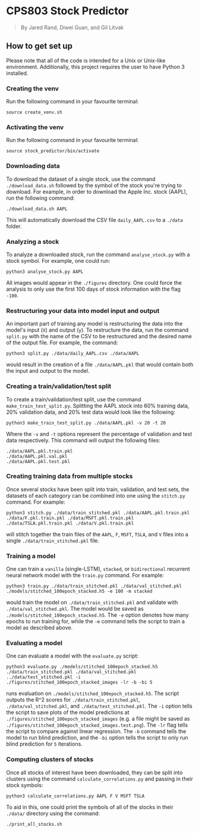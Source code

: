 # CPS803 Stock Predictor

> By Jared Rand, Diwei Guan, and Gil Litvak

## How to get set up
Please note that all of the code is intended for a Unix or Unix-like environment. Additionally, this project requires the user to have Python 3 installed.

### Creating the venv
Run the following command in your favourite terminal:

```
source create_venv.sh
```

### Activating the venv
Run the following command in your favourite terminal:

```
source stock_predictor/bin/activate
```

### Downloading data
To download the dataset of a single stock, use the command `./download_data.sh` followed by the symbol of the stock you're trying to download. For example, in order to download the Apple Inc. stock (AAPL), run the following command:

```
./download_data.sh AAPL
```

This will automatically download the CSV file `daily_AAPL.csv` to a `./data` folder.

### Analyzing a stock

To analyze a downloaded stock, run the command `analyse_stock.py` with a stock symbol. For example, one could run:

```
python3 analyse_stock.py AAPL
```

All images would appear in the `./figures` directory. One could force the analysis to only use the first 100 days of stock information with the flag `-100`.

### Restructuring your data into model input and output

An important part of training any model is restructuring the data into the model's input (`X`) and output (`y`). To restructure the data, run the command `split.py` with the name of the CSV to be restructured and the desired name of the output file. For example, the command:

```
python3 split.py ./data/daily_AAPL.csv ./data/AAPL
```

would result in the creation of a file `./data/AAPL.pkl` that would contain both the input and output to the model.

### Creating a train/validation/test split

To create a train/validation/test split, use the command `make_train_test_split.py`. Splitting the AAPL stock into 60% training data, 20% validation data, and 20% test data would look like the following:

```
python3 make_train_test_split.py ./data/AAPL.pkl -v 20 -t 20
```

Where the `-v` and `-t` options represent the percentage of validation and test data respectively. This command will output the following files:

```
./data/AAPL.pkl.train.pkl
./data/AAPL.pkl.val.pkl
./data/AAPL.pkl.test.pkl
```

### Creating training data from multiple stocks

Once several stocks have been split into train, validation, and test sets, the datasets of each category can be combined into one using the `stitch.py` command. For example:

```
python3 stitch.py ./data/train_stitched.pkl ./data/AAPL.pkl.train.pkl ./data/F.pkl.train.pkl ./data/MSFT.pkl.train.pkl ./data/TSLA.pkl.train.pkl ./data/V.pkl.train.pkl
```

will stitch together the train files of the `AAPL`, `F`, `MSFT`, `TSLA`, and `V` files into a single `./data/train_stitched.pkl` file.

### Training a model

One can train a `vanilla` (single-LSTM), `stacked`, or `bidirectional` recurrent neural network model with the `train.py` command. For example:

```
python3 train.py ./data/train_stitched.pkl ./data/val_stitched.pkl ./models/stitched_100epoch_stacked.h5 -e 100 -m stacked
```

would train the model on `./data/train_stitched.pkl` and validate with `./data/val_stitched.pkl`. The model would be saved as `./models/stitched_100epoch_stacked.h5`. The `-e` option denotes how many epochs to run training for, while the `-m` command tells the script to train a model as described above.

### Evaluating a model

One can evaluate a model with the `evaluate.py` script:

```
python3 evaluate.py ./models/stitched_100epoch_stacked.h5 ./data/train_stitched.pkl ./data/val_stitched.pkl ../data/test_stitched.pkl -i ./figures/stitched_100epoch_stacked_images -lr -b -bi 5
```

runs evaluation on `./models/stitched_100epoch_stacked.h5`. The script outputs the R^2 scores for `./data/train_stitched.pkl`, `./data/val_stitched.pkl`, and `./data/test_stitched.pkl`. The `-i` option tells the script to save plots of the model predictions at `./figures/stitched_100epoch_stacked_images` (e.g. a file might be saved as `./figures/stitched_100epoch_stacked_images.test.png`). The `-lr` flag tells the script to compare against linear regression. The `-b` command tells the model to run blind prediction, and the `-bi` option tells the script to only run blind prediction for `5` iterations.

### Computing clusters of stocks

Once all stocks of interest have been downloaded, they can be split into clusters using the command `calculate_correlations.py` and passing in their stock symbols:

```
python3 calculate_correlations.py AAPL F V MSFT TSLA
```

To aid in this, one could print the symbols of all of the stocks in their `./data/` directory using the command:

```
./print_all_stocks.sh
```